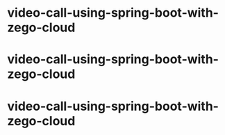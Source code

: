# video-call-using-spring-boot-with-zego-cloud
# video-call-using-spring-boot-with-zego-cloud
# video-call-using-spring-boot-with-zego-cloud
